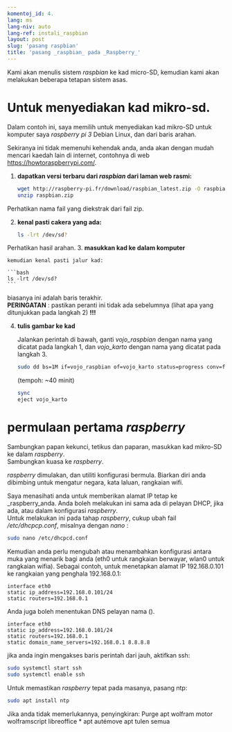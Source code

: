 ```yaml
---
komentoj_id: 4.
lang: ms
lang-niv: auto
lang-ref: instali_raspbian
layout: post
slug: 'pasang raspbian'
title: 'pasang _raspbian_ pada _Raspberry_'
---
```


Kami akan menulis sistem _raspbian_ ke kad micro-SD, kemudian kami akan melakukan beberapa tetapan sistem asas. 


# Untuk menyediakan kad mikro-sd.

Dalam contoh ini, saya memilih untuk menyediakan kad mikro-SD untuk komputer saya _raspberry pi 3_ Debian Linux, dan dari baris arahan.

Sekiranya ini tidak memenuhi kehendak anda, anda akan dengan mudah mencari kaedah lain di internet, contohnya di web <https://howtoraspberrypi.com/>.

 1. **dapatkan versi terbaru dari _raspbian_ dari laman web rasmi:**



    ```bash
    wget http://raspberry-pi.fr/download/raspbian_latest.zip -O raspbian.zip
    unzip raspbian.zip
    ```
Perhatikan nama fail yang diekstrak dari fail zip.
    
 2. **kenal pasti cakera yang ada:**


    
    ```bash
    ls -lrt /dev/sd?
    ```
Perhatikan hasil arahan.
3. **masukkan kad ke dalam komputer**
    
    kemudian kenal pasti jalur kad:
    
    ```bash
    ls -lrt /dev/sd?
    ```
biasanya ini adalah baris terakhir.  
    **PERINGATAN** : pastikan peranti ini tidak ada sebelumnya \(lihat apa yang ditunjukkan pada langkah 2\) **!!!**

 4. **tulis gambar ke kad**



    Jalankan perintah di bawah, ganti _vojo\_raspbian_ dengan nama yang dicatat pada langkah 1, dan _vojo\_karto_ dengan nama yang dicatat pada langkah 3.
    
    ```bash
    sudo dd bs=1M if=vojo_raspbian of=vojo_karto status=progress conv=fsync
    ```
    (tempoh: ~40 minit)
    
    ```bash
    sync
    eject vojo_karto
    ``` 


# permulaan pertama _raspberry_
Sambungkan papan kekunci, tetikus dan paparan, masukkan kad mikro-SD ke dalam _raspberry_.  
Sambungkan kuasa ke _raspberry_.

 _raspberry_ dimulakan, dan utiliti konfigurasi bermula. Biarkan diri anda dibimbing untuk mengatur negara, kata laluan, rangkaian wifi.

Saya menasihati anda untuk memberikan alamat IP tetap ke _raspberry_anda. Anda boleh melakukan ini sama ada di pelayan DHCP, jika ada, atau dalam konfigurasi _raspberry_.  
Untuk melakukan ini pada tahap _raspberry_, cukup ubah fail _/etc/dhcpcp.conf_, misalnya dengan _nano_ :

```bash
sudo nano /etc/dhcpcd.conf
```

Kemudian anda perlu mengubah atau menambahkan konfigurasi antara muka yang menarik bagi anda (eth0 untuk rangkaian berwayar, wlan0 untuk rangkaian wifia). Sebagai contoh, untuk menetapkan alamat IP 192.168.0.101 ke rangkaian yang penghala 192.168.0.1:

```
interface eth0
static ip_address=192.168.0.101/24
static routers=192.168.0.1
```
Anda juga boleh menentukan DNS pelayan nama (). 

```
interface eth0
static ip_address=192.168.0.101/24
static routers=192.168.0.1
static domain_name_servers=192.168.0.1 8.8.8.8
```
jika anda ingin mengakses baris perintah dari jauh, aktifkan ssh:

```bash
sudo systemctl start ssh
sudo systemctl enable ssh
```

Untuk memastikan _raspberry_ tepat pada masanya, pasang ntp:

```bash
sudo apt install ntp
```

Jika anda tidak memerlukannya, penyingkiran: 
 Purge apt wolfram motor wolframscript libreoffice * 
 apt autémove 
 apt tulen semua 
